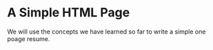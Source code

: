 # A Simple HTML Page

We will use the concepts we have learned so far to write a simple one
poage resume.
